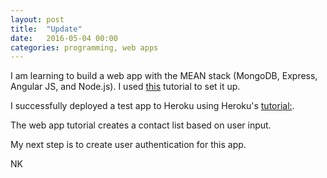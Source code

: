 ```yaml
---
layout: post
title:  "Update"
date:   2016-05-04 00:00
categories: programming, web apps
---
```


I am learning to build a web app with the MEAN stack (MongoDB, Express, Angular JS, and Node.js). I used [this](https://hackhands.com/how-to-get-started-on-the-mean-stack/) tutorial to set it up. 

I successfully deployed a test app to Heroku using Heroku's [tutorial:](https://devcenter.heroku.com/articles/mean-apps-restful-api). 

The web app tutorial creates a contact list based on user input. 

My next step is to create user authentication for this app. 

NK